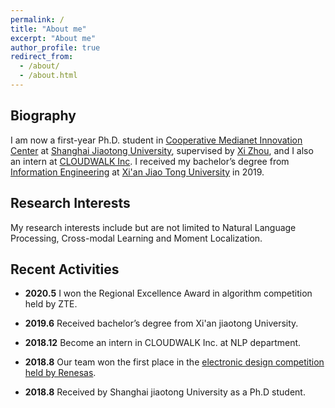```yaml
---
permalink: /
title: "About me"
excerpt: "About me"
author_profile: true
redirect_from: 
  - /about/
  - /about.html
---
```


## Biography

I am now a first-year Ph.D. student in [Cooperative Medianet Innovation Center](https://cmic.sjtu.edu.cn/cn/Default.aspx) at [Shanghai Jiaotong University](http://en.sjtu.edu.cn/), supervised by [Xi Zhou](https://baike.baidu.com/item/%E5%91%A8%E6%9B%A6/16034807?fr=aladdin), and I also an intern at [CLOUDWALK Inc](https://www.cloudwalk.com/). I received my bachelor’s degree from [Information Engineering](http://dice.xjtu.edu.cn/) at [Xi'an Jiao Tong University](http://en.xjtu.edu.cn/) in 2019.

## Research Interests 

My research interests include but are not limited to Natural Language Processing, Cross-modal Learning and Moment Localization. 

## Recent Activities

- **2020.5** I won the Regional Excellence Award in algorithm competition held by ZTE.

- **2019.6** Received bachelor’s degree from Xi'an jiaotong University.

- **2018.12** Become an intern in CLOUDWALK Inc. at NLP department.

- **2018.8** Our team won the first place in the [electronic design competition held by Renesas](https://www.renesas.com/cn/zh/about/university-program/nuedc/2018.html).

- **2018.8** Received by Shanghai jiaotong University as a Ph.D student.